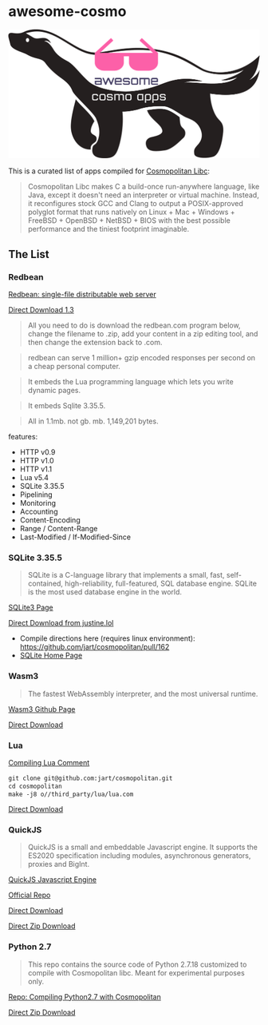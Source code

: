# awesome-cosmo
![logo](awesome-cosmo.png)

This is a curated list of apps compiled for [Cosmopolitan Libc](https://github.com/jart/cosmopolitan):

> Cosmopolitan Libc makes C a build-once run-anywhere language, like Java, except it doesn't need an interpreter or virtual machine. Instead, it reconfigures stock GCC and Clang to output a POSIX-approved polyglot format that runs natively on Linux + Mac + Windows + FreeBSD + OpenBSD + NetBSD + BIOS with the best possible performance and the tiniest footprint imaginable.

## The List

### Redbean
[Redbean: single-file distributable web server](https://justine.lol/redbean/)

[Direct Download 1.3](https://justine.lol/redbean/redbean-1.3.com)

> All you need to do is download the redbean.com program below, change the filename to .zip, add your content in a zip editing tool, and then change the extension back to .com.

> redbean can serve 1 million+ gzip encoded responses per second on a cheap personal computer. 

> It embeds the Lua programming language which lets you write dynamic pages.

> It embeds Sqlite 3.35.5.

> All in 1.1mb.  not gb.  mb.  1,149,201 bytes.

features:

- HTTP v0.9
- HTTP v1.0
- HTTP v1.1
- Lua v5.4
- SQLite 3.35.5
- Pipelining
- Monitoring
- Accounting
- Content-Encoding
- Range / Content-Range
- Last-Modified / If-Modified-Since

### SQLite 3.35.5
> SQLite is a C-language library that implements a small, fast, self-contained, high-reliability, full-featured, SQL database engine. SQLite is the most used database engine in the world.

[SQLite3 Page](https://github.com/burggraf/awesome-cosmo/tree/main/apps/sqlite3)

[Direct Download from justine.lol](https://justine.lol/redbean/sqlite3.com)

- Compile directions here (requires linux environment): https://github.com/jart/cosmopolitan/pull/162
- [SQLite Home Page](https://www.sqlite.org)

### Wasm3
> The fastest WebAssembly interpreter, and the most universal runtime.

[Wasm3 Github Page](https://github.com/wasm3/wasm3)

[Direct Download](https://github.com/wasm3/wasm3/releases/download/v0.4.9/wasm3-cosmopolitan.com)

### Lua

[Compiling Lua Comment](https://github.com/jart/cosmopolitan/issues/61#issuecomment-814394064)
```
git clone git@github.com:jart/cosmopolitan.git
cd cosmopolitan
make -j8 o//third_party/lua/lua.com
```

[Direct Download](https://justine.lol/cosmopolitan/lua.com)

### QuickJS
> QuickJS is a small and embeddable Javascript engine. It supports the ES2020 specification including modules, asynchronous generators, proxies and BigInt.

[QuickJS Javascript Engine](https://bellard.org/quickjs)

[Official Repo](https://github.com/jart/cosmopolitan/tree/master/third_party/quickjs)

[Direct Download](https://github.com/burggraf/awesome-cosmo/raw/main/apps/QuickJS/qjs.com)

[Direct Zip Download](https://github.com/burggraf/awesome-cosmo/raw/main/apps/QuickJS/qjs.zip)

### Python 2.7
> This repo contains the source code of Python 2.7.18 customized to compile with Cosmopolitan libc. Meant for experimental purposes only.

[Repo: Compiling Python2.7 with Cosmopolitan](https://github.com/ahgamut/cpython/tree/cosmo_py27)

[Direct Zip Download](https://github.com/burggraf/awesome-cosmo/raw/main/apps/python2.7/python.zip)


